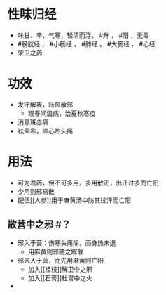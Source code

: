 # 性味归经
- 味甘、辛，气寒，轻清而浮， #升 ， #阳 ，无毒
- #膀胱经 ， #小肠经 ， #肺经 ， #大肠经 ， #心经 
- 荣卫之药
# 功效
- 发汗解表，祛风散邪
    - 理春间温病，治夏秋寒疫
- 消黑斑赤痛
- 祛荣寒，除心热头痛
# 用法
- 可为君药，但不可多用，多用散正，出汗过多而亡阳
- 少用则邪易散
- 配伍[[人参]]用于麻黄汤中防其过汗而亡阳
## 散营中之邪 #？ 
- 邪入于营：伤寒头痛除，而身热未退
    - 用麻黄则邪随之解散
- 邪未入于营，而先用麻黄则亡阳
    - 加入[[桂枝]]解卫中之邪
    - 加入[[石膏]]杜胃中之火
- 